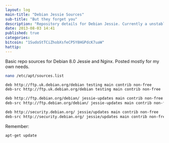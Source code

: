 ```yaml
---
layout: log
main-title: "Debian Jessie Sources"
sub-title: "But they forget you"
description: "Repository details for Debian Jessie. Currently a unstable version of Debian, used only for testing purposes."
date: 2013-08-03 14:41
published: true
categories: 
bitcoin: "1SudoStTCiZhobXsfeCP5Y8HGPdcK7uaW"
hattip: 
---
```


Basic repo sources for Debian 8.0 Jessie and Nginx. Posted mostly for my own needs. 

``` bash
nano /etc/apt/sources.list
```


``` bash
deb http://ftp.uk.debian.org/debian testing main contrib non-free
deb-src http://ftp.uk.debian.org/debian testing main contrib non-free

deb http://ftp.debian.org/debian/ jessie-updates main contrib non-free
deb-src http://ftp.debian.org/debian/ jessie-updates main contrib non-free

deb http://security.debian.org/ jessie/updates main contrib non-free
deb-src http://security.debian.org/ jessie/updates main contrib non-free
```

Remember:
``` bash
apt-get update
```